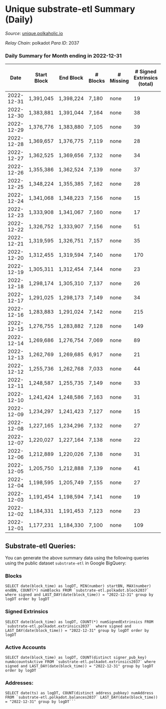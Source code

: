 # Unique substrate-etl Summary (Daily)

_Source_: [unique.polkaholic.io](https://unique.polkaholic.io)

*Relay Chain*: polkadot
*Para ID*: 2037



### Daily Summary for Month ending in 2022-12-31


| Date | Start Block | End Block | # Blocks | # Missing | # Signed Extrinsics (total) | # Active Accounts | # Addresses with Balances | # Events | # Transfers | # XCM Transfers In | # XCM Transfers Out |
| ---- | ----------- | --------- | -------- | --------- | --------------------------- | ----------------- | ------------------------- | -------- | ----------- | ------------------ | ------------------- |
| 2022-12-31 | 1,391,045 | 1,398,224 | 7,180 | none | 19 | 13 | 15,991 | 15,322 | 10  |   |   |
| 2022-12-30 | 1,383,881 | 1,391,044 | 7,164 | none | 38 | 14 | 15,988 | 15,378 | 28  |   |   |
| 2022-12-29 | 1,376,776 | 1,383,880 | 7,105 | none | 39 | 20 | 15,987 | 15,264 | 29  |   |   |
| 2022-12-28 | 1,369,657 | 1,376,775 | 7,119 | none | 28 | 16 | 15,983 | 15,236 | 18  |   |   |
| 2022-12-27 | 1,362,525 | 1,369,656 | 7,132 | none | 34 | 23 | 15,981 | 15,292 | 22  |   |   |
| 2022-12-26 | 1,355,386 | 1,362,524 | 7,139 | none | 37 | 16 | 15,980 | 15,328 | 17  |   |   |
| 2022-12-25 | 1,348,224 | 1,355,385 | 7,162 | none | 28 | 17 | 15,976 | 15,362 | 17  |   |   |
| 2022-12-24 | 1,341,068 | 1,348,223 | 7,156 | none | 15 | 11 |  | 15,245 | 7  |   |   |
| 2022-12-23 | 1,333,908 | 1,341,067 | 7,160 | none | 17 | 10 |  | 15,306 | 6  |   |   |
| 2022-12-22 | 1,326,752 | 1,333,907 | 7,156 | none | 51 | 10 |  | 20,003 | 11  |   |   |
| 2022-12-21 | 1,319,595 | 1,326,751 | 7,157 | none | 35 | 23 |  | 15,487 | 24  |   |   |
| 2022-12-20 | 1,312,455 | 1,319,594 | 7,140 | none | 170 | 16 |  | 16,125 | 163  |   |   |
| 2022-12-19 | 1,305,311 | 1,312,454 | 7,144 | none | 23 | 18 |  | 15,295 | 16  |   |   |
| 2022-12-18 | 1,298,174 | 1,305,310 | 7,137 | none | 26 | 10 |  | 15,267 | 21  |   |   |
| 2022-12-17 | 1,291,025 | 1,298,173 | 7,149 | none | 34 | 23 | 15,878 | 15,329 | 25  |   |   |
| 2022-12-16 | 1,283,883 | 1,291,024 | 7,142 | none | 215 | 32 | 15,876 | 16,215 | 203  |   |   |
| 2022-12-15 | 1,276,755 | 1,283,882 | 7,128 | none | 149 | 29 | 15,874 | 15,982 | 130  |   |   |
| 2022-12-14 | 1,269,686 | 1,276,754 | 7,069 | none | 89 | 59 |  | 15,447 | 61  |   |   |
| 2022-12-13 | 1,262,769 | 1,269,685 | 6,917 | none | 21 | 10 | 15,835 | 14,774 | 14  |   |   |
| 2022-12-12 | 1,255,736 | 1,262,768 | 7,033 | none | 44 | 25 |  | 15,145 | 28  |   |   |
| 2022-12-11 | 1,248,587 | 1,255,735 | 7,149 | none | 33 | 25 |  | 15,327 | 23  |   |   |
| 2022-12-10 | 1,241,424 | 1,248,586 | 7,163 | none | 31 | 18 |  | 15,348 | 19  |   |   |
| 2022-12-09 | 1,234,297 | 1,241,423 | 7,127 | none | 15 | 9 |  | 15,190 | 11  |   |   |
| 2022-12-08 | 1,227,165 | 1,234,296 | 7,132 | none | 27 | 17 |  | 15,354 | 14  |   |   |
| 2022-12-07 | 1,220,027 | 1,227,164 | 7,138 | none | 22 | 16 |  | 15,389 | 12  |   |   |
| 2022-12-06 | 1,212,889 | 1,220,026 | 7,138 | none | 31 | 21 |  | 15,456 | 21  |   |   |
| 2022-12-05 | 1,205,750 | 1,212,888 | 7,139 | none | 41 | 17 |  | 15,588 | 34  |   |   |
| 2022-12-04 | 1,198,595 | 1,205,749 | 7,155 | none | 27 | 17 | 15,802 | 15,455 | 18  | 1  |   |
| 2022-12-03 | 1,191,454 | 1,198,594 | 7,141 | none | 19 | 17 |  | 15,380 | 9  |   |   |
| 2022-12-02 | 1,184,331 | 1,191,453 | 7,123 | none | 23 | 16 |  | 15,371 | 19  |   |   |
| 2022-12-01 | 1,177,231 | 1,184,330 | 7,100 | none | 109 | 34 |  | 15,808 | 86  |   |   |

## Substrate-etl Queries:
You can generate the above summary data using the following queries using the public dataset `substrate-etl` in Google BigQuery:


### Blocks
```
SELECT date(block_time) as logDT, MIN(number) startBN, MAX(number) endBN, COUNT(*) numBlocks FROM `substrate-etl.polkadot.block2037`  where signed and LAST_DAY(date(block_time)) = "2022-12-31" group by logDT order by logDT
```


### Signed Extrinsics
```
SELECT date(block_time) as logDT, COUNT(*) numSignedExtrinsics FROM `substrate-etl.polkadot.extrinsics2037`  where signed and LAST_DAY(date(block_time)) = "2022-12-31" group by logDT order by logDT
```


### Active Accounts
```
SELECT date(block_time) as logDT, COUNT(distinct signer_pub_key) numAccountsActive FROM `substrate-etl.polkadot.extrinsics2037` where signed and LAST_DAY(date(block_time)) = "2022-12-31" group by logDT order by logDT
```


### Addresses:
```
SELECT date(ts) as logDT, COUNT(distinct address_pubkey) numAddress FROM `substrate-etl.polkadot.balances2037` LAST_DAY(date(block_time)) = "2022-12-31" group by logDT```

